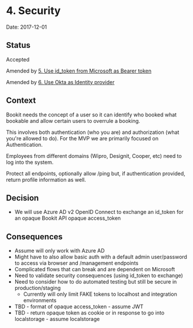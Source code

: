# 4. Security

Date: 2017-12-01

## Status

Accepted

Amended by [5. Use id_token from Microsoft as Bearer token](0005-use-id-token-from-microsoft-as-bearer-token.md)

Amended by [6. Use Okta as Identity provider](0006-use-okta-as-identity-provider.md)

## Context

Bookit needs the concept of a user so it can identify who booked what bookable and allow certain users to overrule a booking.

This involves both authentication (who you are) and authorization (what you're allowed to do).  For the MVP we are primarily focused on Authentication.

Employees from different domains (Wipro, Designit, Cooper, etc) need to log into the system.  

Protect all endpoints, optionally allow /ping but, if authentication provided, return profile information as well.

## Decision

* We will use Azure AD v2 OpenID Connect to exchange an id_token for an opaque Bookit API opaque access_token

## Consequences

* Assume will only work with Azure AD
* Might have to also allow basic auth with a default admin user/password to access via browser and /management endpoints
* Complicated flows that can break and are dependent on Microsoft
* Need to validate security consequences (using id_token to exchange)
* Need to consider how to do automated testing but still be secure in production/staging
    * Currently will only limit FAKE tokens to localhost and integration environments
* TBD - format of opaque access_token - assume JWT
* TBD - return opaque token as cookie or in response to go into localstorage - assume localstorage
